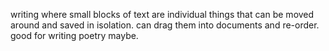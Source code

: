 writing where small blocks of text are individual things that can be moved around and saved in isolation. can drag them into documents and re-order. good for writing poetry maybe.
